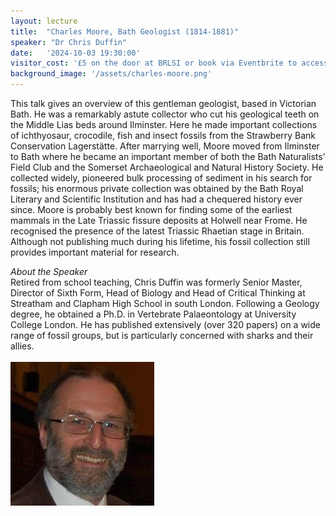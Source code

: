 ```yaml
---
layout: lecture
title:  "Charles Moore, Bath Geologist (1814-1881)"
speaker: "Dr Chris Duffin"
date:   '2024-10-03 19:30:00'
visitor_cost: '£5 on the door at BRLSI or book via Eventbrite to access on Zoom'
background_image: '/assets/charles-moore.png'
---
```

This talk gives an overview of this gentleman geologist, based in Victorian Bath.  He was a remarkably astute collector who cut his geological teeth on the Middle Lias beds around Ilminster.  Here he made important collections of ichthyosaur, crocodile, fish and insect fossils from the Strawberry Bank Conservation Lagerstätte. After marrying well, Moore moved from Ilminster to Bath where he became an important member of both the Bath Naturalists’ Field Club and the Somerset Archaeological and Natural History Society.  He collected widely, pioneered bulk processing of sediment in his search for fossils; his enormous private collection was obtained by the Bath Royal Literary and Scientific Institution and has had a chequered history ever since. Moore is probably best known for finding some of the earliest mammals in the Late Triassic fissure deposits at Holwell near Frome.  He recognised the presence of the latest Triassic Rhaetian stage in Britain. Although not publishing much during his lifetime, his fossil collection still provides important material for research.

*About the Speaker*
<br>
Retired from school teaching, Chris Duffin was formerly Senior Master, Director of Sixth Form, Head of Biology and Head of Critical Thinking at Streatham and Clapham High School in south London. Following a Geology degree, he obtained a Ph.D. in Vertebrate Palaeontology at University College London. He has published extensively (over 320 papers) on a wide range of fossil groups, but is particularly concerned with sharks and their allies.
<br><br>
<img src="/assets/dr-chris-duffin.jpg">